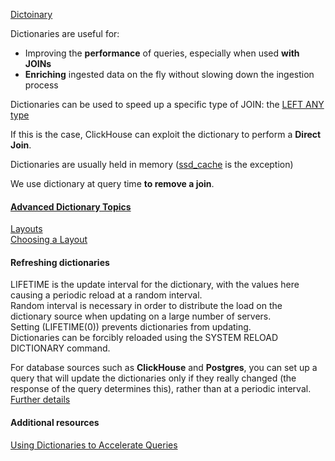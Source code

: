 [Dictoinary](https://clickhouse.com/docs/en/dictionary)

Dictionaries are useful for:

* Improving the **performance** of queries, especially when used **with JOINs**
* **Enriching** ingested data on the fly without slowing down the ingestion process

Dictionaries can be used to speed up a specific type of JOIN: the [LEFT ANY type](https://clickhouse.com/blog/clickhouse-fully-supports-joins-part1#left--right--inner-any-join)

If this is the case, ClickHouse can exploit the dictionary to perform a **Direct Join**. 

Dictionaries are usually held in memory ([ssd_cache](https://clickhouse.com/docs/en/sql-reference/dictionaries#ssd_cache) is the exception)

We use dictionary at query time **to remove a join**.

#### [Advanced Dictionary Topics](https://clickhouse.com/docs/en/dictionary#advanced-dictionary-topics)
[Layouts](https://clickhouse.com/docs/en/sql-reference/dictionaries#ways-to-store-dictionaries-in-memory)    
[Choosing a Layout](https://clickhouse.com/blog/faster-queries-dictionaries-clickhouse#choosing-a-layout)

#### Refreshing dictionaries
LIFETIME is the update interval for the dictionary, with the values here causing a periodic reload at a random interval.   
Random interval is necessary in order to distribute the load on the dictionary source when updating on a large number of servers.   
Setting (LIFETIME(0)) prevents dictionaries from updating.   
Dictionaries can be forcibly reloaded using the SYSTEM RELOAD DICTIONARY command.  

For database sources such as **ClickHouse** and **Postgres**, you can set up a query that will update the dictionaries only if they really changed (the response of the query determines this), rather than at a periodic interval. [Further details](https://clickhouse.com/docs/en/sql-reference/dictionaries#refreshing-dictionary-data-using-lifetime)

#### Additional resources
[Using Dictionaries to Accelerate Queries](https://clickhouse.com/blog/faster-queries-dictionaries-clickhouse)


